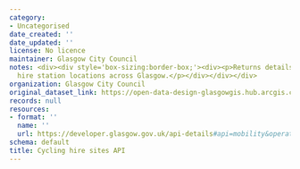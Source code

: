 ```yaml
---
category:
- Uncategorised
date_created: ''
date_updated: ''
license: No licence
maintainer: Glasgow City Council
notes: <div><div style='box-sizing:border-box;'><div><p>Returns details for nextbike
  hire station locations across Glasgow.</p></div></div></div>
organization: Glasgow City Council
original_dataset_link: https://open-data-design-glasgowgis.hub.arcgis.com/documents/GlasgowGIS::cycling-hire-sites-api
records: null
resources:
- format: ''
  name: ''
  url: https://developer.glasgow.gov.uk/api-details#api=mobility&operation=sites
schema: default
title: Cycling hire sites API
---
```

